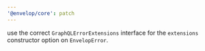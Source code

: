 ```yaml
---
'@envelop/core': patch
---
```


use the correct `GraphQLErrorExtensions` interface for the `extensions` constructor option on `EnvelopError`.
